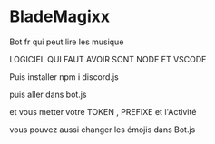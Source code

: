 # BladeMagixx
Bot fr qui peut lire les musique

LOGICIEL QUI FAUT AVOIR SONT NODE ET VSCODE

Puis installer npm i discord.js 

puis aller dans bot.js 

et vous metter votre TOKEN , PREFIXE et l'Activité

vous pouvez aussi changer les émojis dans Bot.js
